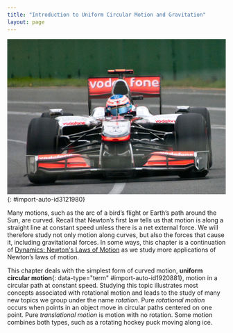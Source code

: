 ```yaml
---
title: "Introduction to Uniform Circular Motion and Gravitation"
layout: page
---
```



<?cnx.eoc class="section-summary" title="Section Summary"?>

<?cnx.eoc class="conceptual-questions" title="Conceptual Questions"?>

<?cnx.eoc class="problems-exercises" title="Problems & Exercises"?>

 ![The figure shows, from front, a red and silver coloured Formula One car turning through a curve in a race on the Melbourne Grand Prix track, with the driver in seat.](../resources/Figure_07_00_01a.jpg "This Australian Grand Prix Formula 1 race car moves in a circular path as it makes the turn. Its wheels also spin rapidly&#x2014;the latter completing many revolutions, the former only part of one (a circular arc). The same physical principles are involved in each. (credit: Richard Munckton)"){: #import-auto-id3121980}

Many motions, such as the arc of a bird’s flight or Earth’s path around the Sun, are curved. Recall that Newton’s first law tells us that motion is along a straight line at constant speed unless there is a net external force. We will therefore study not only motion along curves, but also the forces that cause it, including gravitational forces. In some ways, this chapter is a continuation of [Dynamics: Newton\'s Laws of Motion](/m42129) as we study more applications of Newton’s laws of motion.

This chapter deals with the simplest form of curved motion, **uniform circular motion**{: data-type="term" #import-auto-id1920881}, motion in a circular path at constant speed. Studying this topic illustrates most concepts associated with rotational motion and leads to the study of many new topics we group under the name *rotation*. Pure *rotational motion* occurs when points in an object move in circular paths centered on one point. Pure *translational motion* is motion with no rotation. Some motion combines both types, such as a rotating hockey puck moving along ice.

